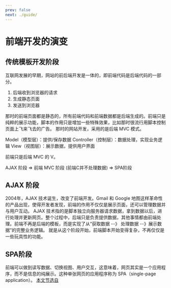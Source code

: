 ```yaml
---
prev: false
next: ./guide/
---
```


# 前端开发的演变

## 传统模板开发阶段
互联网发展的早期，网站的前后端开发是一体的，即前端代码是后端代码的一部分。
1. 后端收到浏览器的请求
2. 生成静态页面
3. 发送到浏览器

那时的前端页面都是静态的，所有前端代码和前端数据都是后端生成的。前端只是纯粹的展示功能，脚本的作用只是增加一些特殊效果，比如那时很流行用脚本控制页面上飞来飞去的广告。
那时的网站开发，采用的是后端 MVC 模式。

Model（模型层）：提供/保存数据
Controller（控制层）：数据处理，实现业务逻辑
View（视图层）：展示数据，提供用户界面

前端只是后端 MVC 的 V。

AJAX 阶段 => 前端 MVC 阶段 (前端C并不处理数据) => SPA阶段

## AJAX 阶段
2004年，AJAX 技术诞生，改变了前端开发。Gmail 和 Google 地图这样革命性的产品出现，使得开发者发现，前端的作用不仅仅是展示页面，还可以管理数据并与用户互动。
AJAX 技术指的是脚本独立向服务器请求数据，拿到数据以后，进行处理并更新网页。整个过程中，后端只是负责提供数据，其他事情都由前端处理。前端不再是后端的模板，而是实现了从“获取数据 --》 处理数据 --》展示数据”的完整业务逻辑。
就是从这个阶段开始，前端脚本开始变得复杂，不再仅仅是一些玩具性的功能。

## SPA阶段
前端可以做到读写数据、切换视图、用户交互，这意味着，网页其实是一个应用程序，而不是信息的纯展示。这种单张网页的应用程序称为 SPA（single-page application）。
[本文节选自](https://www.yuque.com/ant-design/course/sc1lvc)

